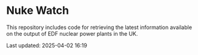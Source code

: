 # Nuke Watch

This repository includes code for retrieving the latest information available on the output of EDF nuclear power plants in the UK.

Last updated: 2025-04-02 16:19